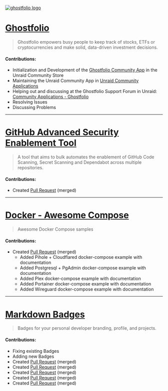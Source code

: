 [![ghostfolio logo](https://avatars.githubusercontent.com/u/82473144?s=200)](https://ghostfol.io/)
# [Ghostfolio](https://github.com/ghostfolio/ghostfolio)
> Ghostfolio empowers busy people to keep track of stocks, ETFs or cryptocurrencies and make solid, data-driven investment decisions.

#### Contributions:
- Initialization and Development of the [Ghostfolio Community App](https://unraid.net/community/apps?q=ghostfolio) in the Unraid Community Store
- Maintaining the Unraid Community App in [Unraid Community Applications](https://github.com/LeonStoldt/Unraid-Community-Applications)
- Helping out and discussing at the Ghostfolio Support Forum in Unraid: [Community Applications - Ghostfolio](https://forums.unraid.net/topic/123829-support-community-applications-ghostfolio/)
- Resolving Issues
- Discussing Problems

---

<!-- INSERT GITHUB LOGO -->
# [GitHub Advanced Security Enablement Tool](https://github.com/NickLiffen/ghas-enablement)
> A tool that aims to bulk automates the enablement of GitHub Code Scanning, Secret Scanning and Dependabot across multiple repositories.

#### Contributions:
- Created [Pull Request](https://github.com/NickLiffen/ghas-enablement/pull/87) (merged)

---

<!-- INSERT DOCKER COMPOSE LOGO -->
# [Docker - Awesome Compose](https://github.com/docker/awesome-compose)
> Awesome Docker Compose samples

#### Contributions:
- Created [Pull Request](https://github.com/docker/awesome-compose/pull/160) (merged)
  - Added Pihole + Cloudflared docker-compose example with documentation
  - Added Postgresql + PgAdmin docker-compose example with documentation
  - Added Plex docker-compose example with documentation
  - Added Portainer docker-compose example with documentation
  - Added Wireguard docker-compose example with documentation

---

<!-- INSERT MARKDOWN BADGE LOGO -->
# [Markdown Badges](https://github.com/Ileriayo/markdown-badges)
> Badges for your personal developer branding, profile, and projects.

#### Contributions:
- Fixing existing Badges
- Adding new Badges
- Created [Pull Request](https://github.com/Ileriayo/markdown-badges/pull/178) (merged)
- Created [Pull Request](https://github.com/Ileriayo/markdown-badges/pull/181) (merged)
- Created [Pull Request](https://github.com/Ileriayo/markdown-badges/pull/183) (merged)
- Created [Pull Request](https://github.com/Ileriayo/markdown-badges/pull/234) (merged)
- Created [Pull Request](https://github.com/Ileriayo/markdown-badges/pull/369) (merged)
